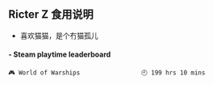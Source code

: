 ## Ricter Z 食用说明
- 喜欢猫猫，是个冇猫孤儿

<!-- steam-box start -->
#### - Steam playtime leaderboard
```text
🎮 World of Warships                 🕘 199 hrs 10 mins
```
<!-- Powered by https://github.com/YouEclipse/steam-box . -->
<!-- steam-box end -->
